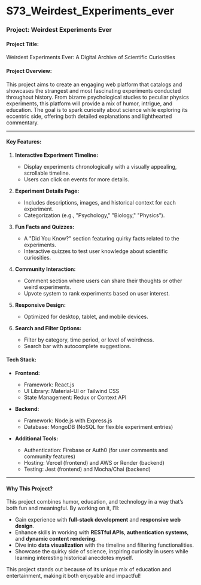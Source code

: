 # S73_Weirdest_Experiments_ever
### **Project: Weirdest Experiments Ever**

#### **Project Title:**  
Weirdest Experiments Ever: A Digital Archive of Scientific Curiosities  

#### **Project Overview:**  
This project aims to create an engaging web platform that catalogs and showcases the strangest and most fascinating experiments conducted throughout history. From bizarre psychological studies to peculiar physics experiments, this platform will provide a mix of humor, intrigue, and education. The goal is to spark curiosity about science while exploring its eccentric side, offering both detailed explanations and lighthearted commentary.  

---

#### **Key Features:**  
1. **Interactive Experiment Timeline:**  
   - Display experiments chronologically with a visually appealing, scrollable timeline.  
   - Users can click on events for more details.  

2. **Experiment Details Page:**  
   - Includes descriptions, images, and historical context for each experiment.  
   - Categorization (e.g., "Psychology," "Biology," "Physics").  

3. **Fun Facts and Quizzes:**  
   - A "Did You Know?" section featuring quirky facts related to the experiments.  
   - Interactive quizzes to test user knowledge about scientific curiosities.  

4. **Community Interaction:**  
   - Comment section where users can share their thoughts or other weird experiments.  
   - Upvote system to rank experiments based on user interest.  

5. **Responsive Design:**  
   - Optimized for desktop, tablet, and mobile devices.  

6. **Search and Filter Options:**  
   - Filter by category, time period, or level of weirdness.  
   - Search bar with autocomplete suggestions.  

#### **Tech Stack:**  
- **Frontend:**  
  - Framework: React.js  
  - UI Library: Material-UI or Tailwind CSS  
  - State Management: Redux or Context API  

- **Backend:**  
  - Framework: Node.js with Express.js  
  - Database: MongoDB (NoSQL for flexible experiment entries)  

- **Additional Tools:**  
  - Authentication: Firebase or Auth0 (for user comments and community features)  
  - Hosting: Vercel (frontend) and AWS or Render (backend)  
  - Testing: Jest (frontend) and Mocha/Chai (backend)  

---
#### **Why This Project?**  
This project combines humor, education, and technology in a way that’s both fun and meaningful. By working on it, I’ll:
- Gain experience with **full-stack development** and **responsive web design**.  
- Enhance skills in working with **RESTful APIs**, **authentication systems**, and **dynamic content rendering**.  
- Dive into **data visualization** with the timeline and filtering functionalities.  
- Showcase the quirky side of science, inspiring curiosity in users while learning interesting historical anecdotes myself.  

This project stands out because of its unique mix of education and entertainment, making it both enjoyable and impactful!
